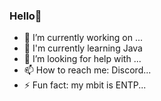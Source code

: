 ### Hello👋

- 🔭 I’m currently working on ...
- 🌱 I'm currently learning Java
- 🤔 I’m looking for help with ...
- 📫 How to reach me: Discord...
- ⚡ Fun fact: my mbit is ENTP...
